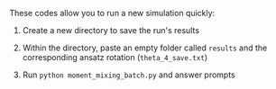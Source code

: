 These codes allow you to run a new simulation quickly:

1. Create a new directory to save the run's results

2. Within the directory, paste an empty folder called `results` and the corresponding ansatz rotation (`theta_4_save.txt`)

3. Run `python moment_mixing_batch.py` and answer prompts